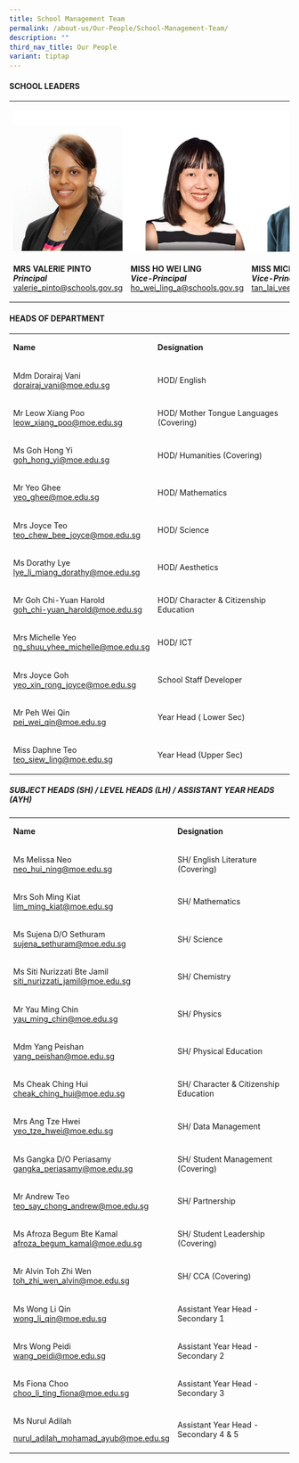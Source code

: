 ```yaml
---
title: School Management Team
permalink: /about-us/Our-People/School-Management-Team/
description: ""
third_nav_title: Our People
variant: tiptap
---
```

<h4><strong>SCHOOL LEADERS</strong></h4><table><tbody><tr><td rowspan="1" colspan="3"><p></p><div class="isomer-image-wrapper"><img style="width: 100%" height="auto" width="100%" alt="" src="/images/About us/Our People/School Management Team/school_leaders_1.jpg"></div></td></tr><tr><td rowspan="1" colspan="1"><p><strong>MRS VALERIE PINTO<br><em>Principal</em></strong><br><a href="mailto:valerie_pinto@schools.gov.sg" rel="noopener noreferrer nofollow" target="_blank">valerie_pinto@schools.gov.sg</a></p></td><td rowspan="1" colspan="1"><p><strong>MISS HO WEI LING</strong><br><strong><em>Vice-Principal</em></strong><br><a href="ho_wei_ling_a@schools.gov.sg" rel="noopener noreferrer nofollow" target="_blank">ho_wei_ling_a@schools.gov.sg</a></p></td><td rowspan="1" colspan="1"><p><strong>MISS MICHELLE TAN<br><em>Vice-Principal</em></strong><br><a href="tan_lai_yee_michelle@moe.edu.sg" rel="noopener noreferrer nofollow" target="_blank">tan_lai_yee_michelle@moe.edu.sg</a></p></td></tr></tbody></table><h4><strong>HEADS OF DEPARTMENT</strong></h4><table><tbody><tr><td rowspan="1" colspan="1"><p><strong>Name</strong></p></td><td rowspan="1" colspan="1"><p><strong>Designation</strong></p></td></tr><tr><td rowspan="1" colspan="1"><p>Mdm Dorairaj Vani<br><a href="mailto:dorairaj_vani@moe.edu.sg" rel="noopener noreferrer nofollow" target="_blank">dorairaj_vani@moe.edu.sg</a></p></td><td rowspan="1" colspan="1"><p>HOD/ English</p></td></tr><tr><td rowspan="1" colspan="1"><p>Mr Leow Xiang Poo<br><a href="mailto:leow_xiang_poo@moe.edu.sg" rel="noopener noreferrer nofollow" target="_blank">leow_xiang_poo@moe.edu.sg</a></p></td><td rowspan="1" colspan="1"><p>HOD/ Mother Tongue Languages (Covering)</p></td></tr><tr><td rowspan="1" colspan="1"><p>Ms Goh Hong Yi<br><a href="mailto:goh_hong_yi@moe.edu.sg" rel="noopener noreferrer nofollow" target="_blank">goh_hong_yi@moe.edu.sg</a></p></td><td rowspan="1" colspan="1"><p>HOD/ Humanities (Covering)</p></td></tr><tr><td rowspan="1" colspan="1"><p>Mr Yeo Ghee<br><a href="mailto:yeo_ghee@moe.edu.sg" rel="noopener noreferrer nofollow" target="_blank">yeo_ghee@moe.edu.sg</a></p></td><td rowspan="1" colspan="1"><p>HOD/ Mathematics</p></td></tr><tr><td rowspan="1" colspan="1"><p>Mrs Joyce Teo<br><a href="mailto:teo_chew_bee_joyce@moe.edu.sg" rel="noopener noreferrer nofollow" target="_blank">teo_chew_bee_joyce@moe.edu.sg</a></p></td><td rowspan="1" colspan="1"><p>HOD/ Science</p></td></tr><tr><td rowspan="1" colspan="1"><p>Ms Dorathy Lye<br><a href="lye_li_miang_dorathy@moe.edu.sg" rel="noopener noreferrer nofollow" target="_blank">lye_li_miang_dorathy@moe.edu.sg</a></p></td><td rowspan="1" colspan="1"><p>HOD/ Aesthetics</p></td></tr><tr><td rowspan="1" colspan="1"><p>Mr Goh Chi-Yuan Harold<br><a href="goh_chi-yuan_harold@moe.edu.sg" rel="noopener noreferrer nofollow" target="_blank">goh_chi-yuan_harold@moe.edu.sg</a></p></td><td rowspan="1" colspan="1"><p>HOD/ Character &amp; Citizenship Education</p></td></tr><tr><td rowspan="1" colspan="1"><p>Mrs Michelle Yeo<br><a href="mailto:ng_shuu_yhee_michelle@moe.edu.sg" rel="noopener noreferrer nofollow" target="_blank">ng_shuu_yhee_michelle@moe.edu.sg</a></p></td><td rowspan="1" colspan="1"><p>HOD/ ICT</p></td></tr><tr><td rowspan="1" colspan="1"><p>Mrs Joyce Goh<br><a href="mailto:yeo_xin_rong_joyce@moe.edu.sg" rel="noopener noreferrer nofollow" target="_blank">yeo_xin_rong_joyce@moe.edu.sg</a></p></td><td rowspan="1" colspan="1"><p>School Staff Developer</p></td></tr><tr><td rowspan="1" colspan="1"><p>Mr Peh Wei Qin<br><a href="mailto:peh_wei_qin@moe.edu.sg" rel="noopener noreferrer nofollow" target="_blank">pei_wei_qin@moe.edu.sg</a></p></td><td rowspan="1" colspan="1"><p>Year Head ( Lower Sec)</p></td></tr><tr><td rowspan="1" colspan="1"><p>Miss Daphne Teo<br><a href="mailto:teo_siew_ling@moe.edu.sg" rel="noopener noreferrer nofollow" target="_blank">teo_siew_ling@moe.edu.sg</a></p></td><td rowspan="1" colspan="1"><p>Year Head (Upper Sec)</p></td></tr></tbody></table><h5><strong>SUBJECT HEADS (SH) / LEVEL HEADS (LH) / ASSISTANT YEAR HEADS (AYH)</strong></h5><table><tbody><tr><td rowspan="1" colspan="1"><p><strong>Name</strong></p></td><td rowspan="1" colspan="1"><p><strong>Designation</strong></p></td></tr><tr><td rowspan="1" colspan="1"><p>Ms Melissa Neo<br><a href="mailto:neo_hui_ning@moe.edu.sg" rel="noopener noreferrer nofollow" target="_blank">neo_hui_ning@moe.edu.sg</a></p></td><td rowspan="1" colspan="1"><p>SH/ English Literature (Covering)</p></td></tr><tr><td rowspan="1" colspan="1"><p>Mrs Soh Ming Kiat<br><a href="lim_ming_kia@moe.edu.sg" rel="noopener noreferrer nofollow" target="_blank">lim_ming_kiat@moe.edu.sg</a></p></td><td rowspan="1" colspan="1"><p>SH/ Mathematics</p></td></tr><tr><td rowspan="1" colspan="1"><p>Ms Sujena D/O Sethuram<br><a href="mailto:sujena_sethuram@moe.edu.sg" rel="noopener noreferrer nofollow" target="_blank">sujena_sethuram@moe.edu.sg</a></p></td><td rowspan="1" colspan="1"><p>SH/ Science</p></td></tr><tr><td rowspan="1" colspan="1"><p>Ms Siti Nurizzati Bte Jamil<br><a href="siti_nurizzati_jami@moe.edu.sg" rel="noopener noreferrer nofollow" target="_blank">siti_nurizzati_jamil@moe.edu.sg</a></p></td><td rowspan="1" colspan="1"><p>SH/ Chemistry</p></td></tr><tr><td rowspan="1" colspan="1"><p>Mr Yau Ming Chin<br><a href="yau_ming_chi@moe.edu.sg" rel="noopener noreferrer nofollow" target="_blank">yau_ming_chin@moe.edu.sg</a></p></td><td rowspan="1" colspan="1"><p>SH/ Physics</p></td></tr><tr><td rowspan="1" colspan="1"><p>Mdm Yang Peishan<br><a href="mailto:yang_peishan@moe.edu.sg" rel="noopener noreferrer nofollow" target="_blank">yang_peishan@moe.edu.sg</a></p></td><td rowspan="1" colspan="1"><p>SH/ Physical Education</p></td></tr><tr><td rowspan="1" colspan="1"><p>Ms Cheak Ching Hui<br><a href="cheak_ching_hui@moe.edu.sg" rel="noopener noreferrer nofollow" target="_blank">cheak_ching_hui@moe.edu.sg</a></p></td><td rowspan="1" colspan="1"><p>SH/ Character &amp; Citizenship Education</p></td></tr><tr><td rowspan="1" colspan="1"><p>Mrs Ang Tze Hwei<br><a href="yeo_tze_hwei@moe.edu.sg" rel="noopener noreferrer nofollow" target="_blank">yeo_tze_hwei@moe.edu.sg</a></p></td><td rowspan="1" colspan="1"><p>SH/ Data Management</p></td></tr><tr><td rowspan="1" colspan="1"><p>Ms Gangka D/O Periasamy <br><a href="mailto:gangka_periasamy@moe.edu.sg" rel="noopener noreferrer nofollow" target="_blank">gangka_periasamy@moe.edu.sg</a></p></td><td rowspan="1" colspan="1"><p>SH/ Student Management (Covering)</p></td></tr><tr><td rowspan="1" colspan="1"><p>Mr Andrew Teo<br><a href="teo_say_chong_andrew@moe.edu.sg" rel="noopener noreferrer nofollow" target="_blank">teo_say_chong_andrew@moe.edu.sg</a></p></td><td rowspan="1" colspan="1"><p>SH/ Partnership</p></td></tr><tr><td rowspan="1" colspan="1"><p>Ms Afroza Begum Bte Kamal<br><a href="afroza_begum_kamal@moe.edu.sg" rel="noopener noreferrer nofollow" target="_blank">afroza_begum_kamal@moe.edu.sg</a></p></td><td rowspan="1" colspan="1"><p>SH/ Student Leadership (Covering)</p></td></tr><tr><td rowspan="1" colspan="1"><p>Mr Alvin Toh Zhi Wen<br><a href="toh_zhi_wen_alvin@moe.edu.sg" rel="noopener noreferrer nofollow" target="_blank">toh_zhi_wen_alvin@moe.edu.sg</a></p></td><td rowspan="1" colspan="1"><p>SH/ CCA (Covering)</p></td></tr><tr><td rowspan="1" colspan="1"><p>Ms Wong Li Qin<br><a href="mailto:wong_li_qin@moe.edu.sg" rel="noopener noreferrer nofollow" target="_blank">wong_li_qin@moe.edu.sg</a></p></td><td rowspan="1" colspan="1"><p>Assistant Year Head - Secondary 1</p></td></tr><tr><td rowspan="1" colspan="1"><p>Mrs Wong Peidi<br><a href="wang_peidi@moe.edu.sg" rel="noopener noreferrer nofollow" target="_blank">wang_peidi@moe.edu.sg</a></p></td><td rowspan="1" colspan="1"><p>Assistant Year Head - Secondary 2</p></td></tr><tr><td rowspan="1" colspan="1"><p>Ms Fiona Choo<br><a href="mailto:choo_li_ting_fiona@moe.edu.sg" rel="noopener noreferrer nofollow" target="_blank">choo_li_ting_fiona@moe.edu.sg</a></p></td><td rowspan="1" colspan="1"><p>Assistant Year Head - Secondary 3</p></td></tr><tr><td rowspan="1" colspan="1"><p>Ms Nurul Adilah</p><p><a href="mailto:nurul_adilah_mohamad_ayub@moe.edu.sg" rel="noopener noreferrer nofollow" target="_blank">nurul_adilah_mohamad_ayub@moe.edu.sg</a></p></td><td rowspan="1" colspan="1"><p>Assistant Year Head - Secondary 4 &amp; 5</p></td></tr></tbody></table><p></p>